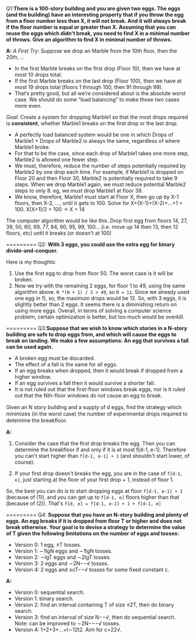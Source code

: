 Q1:**There is a 100-story building and you are given two eggs. The eggs (and the building) have an interesting property that if you throw the egg from a floor number less than X, it will not break. And it will always break if the floor number is equal or greater than X. Assuming that you can reuse the eggs which didn't break, you need to find X in 
a minimal number of throws. Give an algorithm to find X in minimal number of throws.**

**A:**
_A First Try_: Suppose we drop an Marble from the 10th floor, then the 20th, …

- In the first Marble breaks on the first drop (Floor 10), then we have at most 10 drops total.
- If the first Marble breaks on the last drop (Floor 100), then we have at most 19 drops total (floors 1 through 100, then 91 through 99).
- That’s pretty good, but all we’re considered about is the absolute worst case. We should do some “load balancing” to make those two cases more even.

_Goal_: Create a system for dropping Marble1 so that the most drops required is **consistent**, whether Marble1 breaks on the first drop or the last drop.

- A perfectly load balanced system would be one in which Drops of Marble1 + Drops of Marble2 is always the same, regardless of where Marble1 broke.
- For that to be the case, since each drop of Marble1 takes one more step, Marble2 is allowed one fewer step.
- We must, therefore, reduce the number of steps potentially required by Marble2 by one drop each time. For example, if Marble1 is dropped on Floor 20 and then Floor 30, Marble2 is potentially required to take 9 steps. When we drop Marble1 again, we must reduce potential Marble2 steps to only 8. eg, we must drop Marble1 at floor 39.
- We know, therefore, Marble1 must start at Floor X, then go up by X-1 floors, then X-2, …, until it gets to 100.
  Solve for X+(X-1)+(X-2)+…+1 = 100. X(X+1)/2 = 100 -> X = 14

The computer algorithm would be like this. Drop first egg from floors 14, 27, 39, 50, 60, 69, 77, 84, 90, 95, 99, 100... 
(i.e. move up 14 then 13, then 12 floors, etc) until it breaks (or doesn't at 100)

=========
Q2: **With 3 eggs, you could use the extra egg for binary divide-and-conquer.**

Here is my thoughts:

1. Use the first egg to drop from floor 50. The worst case is it will be broken.
2. Now we try with the remaining 2 eggs, for floor 1 to 49, using the same algorithm above.
`N *(N + 1) / 2 > 49`, so `N = 11`. Since we already used one egg in 1), so, the maximum drops would be 12.
So, with 3 eggs, it is slightly better than 2 eggs. It seems there is a diminishing return on using more eggs.
Overall, in terms of solving a computer science problem, certain optimization is better, but too much would be overkill.


=========
Q3:**Suppose that we wish to know which stories in a N-story building are safe to drop eggs from, and which will
cause the eggs to break on landing. We make a few assumptions: An egg that survives a fall can be used again.**
- A broken egg must be discarded.
- The effect of a fall is the same for all eggs.
- If an egg breaks when dropped, then it would break if dropped from a higher window.
- If an egg survives a fall then it would survive a shorter fall.
- It is not ruled out that the first-floor windows break eggs, nor is it ruled out that the Nth-floor windows do not cause an egg to break.

Given an N story building and a supply of d eggs, ﬁnd the strategy which minimizes (in the worst case) the number of 
experimental drops required to determine the breakﬂoor.

**A:**
1. Consider the case that the first drop breaks the egg. Then you can determine the breakfloor if and 
only if it is at most f[d-1, e-1]. Therefore you can't start higher than `f[d-1, e-1] + 1`
(and shouldn't start lower, of course).

2. If your first drop doesn't breaks the egg, you are in the case of `f[d-1, e]`, just starting at the floor of 
your first drop + 1, instead of floor 1.

So, the best you can do is to start dropping eggs at floor `f[d-1, e-1] + 1` (because of (1)), 
and you can get up to `f[d-1, e]` floors higher than that (because of (2)). That's
`f[d, e] = f[d-1, e-1] + 1 + f[d-1, e]`

=========
Q4: **Suppose that you have an N-story building and plenty of eggs. An egg breaks if it is dropped from floor T or higher and does not break otherwise. Your goal is to devise a strategy to determine the value of T given the following limitations on the number of eggs and tosses:**
- Version 0: 1 egg, ≤T tosses.
- Version 1: ∼1lgN eggs and ∼1lgN tosses.
- Version 2: ∼lgT eggs and ∼2lgT tosses.
- Version 3: 2 eggs and ∼2N−−√ tosses.
- Version 4: 2 eggs and ≤cT−−√ tosses for some fixed constant c.

**A:**
+ Version 0: sequential search.
+ Version 1: binary search.
+ Version 2: find an interval containing T of size ≤2T, then do binary search.
+ Version 3: find an interval of size N−−√, then do sequential search. Note: can be improved to ∼2N−−−√ tosses.
+ Version 4: 1+2+3+…+t∼12t2. Aim for c=22√.
